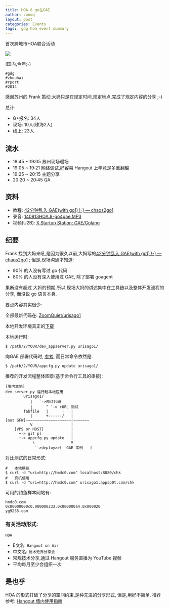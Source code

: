 ```yaml
---
title: HOA.8 go在GAE
author: zoomq
layout: post
categories: Events
tags:  gdg hoa event summary
---
```



首次跨城市HOA联合活动

![](http://zoomq.qiniudn.com/ZHGDG/2014/140813-hoa8-go4gae/140813-zq-gae-go.png?imageView2/2/w/600)

(国内,今年;-)

    #gdg 
    #zhouhai
    #rport
    #2014

<!--more-->


感谢苏州的 Frank 策动,大妈只是在规定时间,规定地点,完成了规定内容的分享 ;-)


总计:

- G+报名: 34人
- 现场: 10人(珠海2人)
- 线上: 23人

## 流水

- 18:45 ~ 19:05 苏州现场暖场
- 19:05 ~ 19:21 网络调试,好容易 Hangout 上毕竟是多重翻越
- 19:25 ~ 20:15 主题分享
- 20:20 ~ 20:45 QA


## 资料

- 教程: [42分钟乱入 GAE(with go1) !-) — chaos2go1](http://chaos2.qiniudn.com/go1/build/html/)
- 录音: [140813HOA.8-go4gae.MP3](http://zoomq.qiniudn.com/ZHGDG/2014/140813-hoa8-go4gae/140813HOA.8-go4gae.MP3)
- 视频(U2B): [X Startup Station: GAE/Golang](https://www.youtube.com/watch?v=JeT7ZPJwhps)

## 纪要
Frank 找到大妈来吼,是因为很久以前,大妈写的[42分钟乱入 GAE(with go1) !-) — chaos2go1](http://chaos2.qiniudn.com/go1/build/html/) ;
但是,现场沟通才知道:

- 90% 的人没有写过 go 代码
- 80% 的人没有深入使用过 GAE, 除了部署 goagent

果断没有超过 大妈的预期,所以,现场大妈的讲述集中在工具链以及整体开发流程的分享,
而没说 go 语言本身.

要点内容其实很少:

全部最新代码在: [ZoomQuiet/urisago1](https://github.com/ZoomQuiet/urisago1)

本地开发环境真正的[下载](https://console.developers.google.com/storage/appengine-sdks/deprecated/)

本地运行时:

    $ /path/2/YOUR/dev_appserver.py urisago1/


向GAE 部署代码时, [参考](https://developers.google.com/appengine/docs/go/tools/uploadinganapp), 而日常命令依然是:

    $ /path/2/YOUR/appcfg.py update urisago1/     

推荐的开发流程整体图景(基于命令行工具的串接):

    [墙内本地]
    dev_server.py 运行起本地应用
            urisago1/
               |   `->修订代码
               |      ^ `-> cURL 测试
            fabfile   |      |   |  
               |      +------/   |
    [out GFW]~~~~~~~~~~~~~~~~~~~~|~~~~~~~
               V                 |
        [VPS or HOST]            |
          +-> git pl             | 
          +-> appcfg.py update   |
                \                V
                 `->deploy>>[  GAE 实例   ]


对比测试的日常形式:

    #   本地模拟
    $ curl -d "uri=http://hmdc0.com" localhost:8080/chk
    #   真机使用
    $ curl -d "uri=http://hmdc0.com" urisago1.appsp0t.com/chk


可用的钓鱼样本网站有:
    
    hmdc0.com
    0x00000000c0.000000233.0x000000a4.0x000020
    yg9255.com



### 有关活动形式: 

`HOA`

- E文名: `Hangout on Air`
- 中文名: `技术无界分享会`
- 常规技术分享,通过 Hangout 服务直播为 YouTube 视频
- 平均每月至少会组织一次

## 是也乎

HOA 的形式打破了分享的空间约束,是种先进的分享形式,
但是,用好不简单,
推荐参考: [Hangout 墙内使用指南](http://blog.zhgdg.org/2014-01/hangout-guider/)
